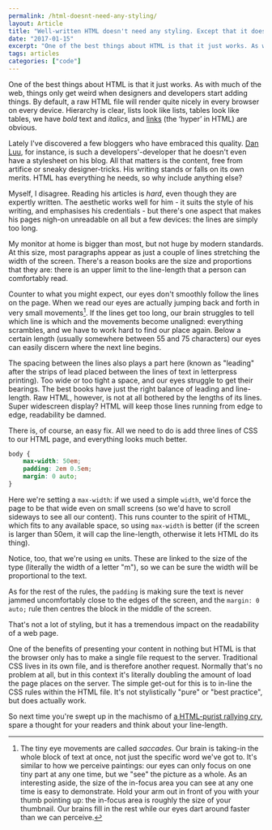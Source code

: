 ```yaml
---
permalink: /html-doesnt-need-any-styling/
layout: Article
title: "Well-written HTML doesn't need any styling. Except that it does."
date: "2017-01-15"
excerpt: "One of the best things about HTML is that it just works. As with much of the web, things only get weird when designers and developers start adding things."
tags: articles
categories: ["code"]
---
```


One of the best things about HTML is that it just works. As with much of the web, things only get weird when designers and developers start adding things. By default, a raw HTML file will render quite nicely in every browser on every device. Hierarchy is clear, lists look like lists, tables look like tables, we have _bold_ text and _italics_, and [links](#) (the ‘hyper’ in HTML) are obvious.

Lately I've discovered a few bloggers who have embraced this quality. [Dan Luu](http://danluu.com/), for instance, is such a developers'-developer that he doesn't even have a stylesheet on his blog. All that matters is the content, free from artifice or sneaky designer-tricks. His writing stands or falls on its own merits. HTML has everything he needs, so why include anything else?

Myself, I disagree. Reading his articles is _hard_, even though they are expertly written. The aesthetic works well for him - it suits the style of his writing, and emphasises his credentials - but there's one aspect that makes his pages nigh-on unreadable on all but a few devices: the lines are simply too long.

My monitor at home is bigger than most, but not huge by modern standards. At this size, most paragraphs appear as just a couple of lines stretching the width of the screen. There's a reason books are the size and proportions that they are: there is an upper limit to the line-length that a person can comfortably read.

Counter to what you might expect, our eyes don't smoothly follow the lines on the page. When we read our eyes are actually jumping back and forth in very small movements[^1]. If the lines get too long, our brain struggles to tell which line is which and the movements become unaligned: everything scrambles, and we have to work hard to find our place again. Below a certain length (usually somewhere between 55 and 75 characters) our eyes can easily discern where the next line begins.

The spacing between the lines also plays a part here (known as "leading" after the strips of lead placed between the lines of text in letterpress printing). Too wide or too tight a space, and our eyes struggle to get their bearings. The best books have just the right balance of leading and line-length. Raw HTML, however, is not at all bothered by the lengths of its lines. Super widescreen display? HTML will keep those lines running from edge to edge, readability be damned.

There is, of course, an easy fix. All we need to do is add three lines of CSS to our HTML page, and everything looks much better.

```css
body {
    max-width: 50em;
    padding: 2em 0.5em;
    margin: 0 auto;
}
```

Here we're setting a `max-width`: if we used a simple `width`, we'd force the page to be that wide even on small screens (so we'd have to scroll sideways to see all our content). This runs counter to the spirit of HTML, which fits to any available space, so using `max-width` is better (if the screen is larger than 50em, it will cap the line-length, otherwise it lets HTML do its thing).

Notice, too, that we're using `em` units. These are linked to the size of the type (literally the width of a letter "m"), so we can be sure the width will be proportional to the text.

As for the rest of the rules, the `padding` is making sure the text is never jammed uncomfortably close to the edges of the screen, and the `margin: 0 auto;` rule then centres the block in the middle of the screen.

That's not a lot of styling, but it has a tremendous impact on the readability of a web page.

One of the benefits of presenting your content in nothing but HTML is that the browser only has to make a single file request to the server. Traditional CSS lives in its own file, and is therefore another request. Normally that's no problem at all, but in this context it's literally doubling the amount of load the page places on the server. The simple get-out for this is to in-line the CSS rules within the HTML file. It's not stylistically "pure" or "best practice", but does actually work.

So next time you're swept up in the machismo of [a HTML-purist rallying cry](http://motherfuckingwebsite.com/), spare a thought for your readers and think about your line-length.

[^1]: The tiny eye movements are called _saccades_. Our brain is taking-in the whole block of text at once, not just the specific word we've got to. It's similar to how we perceive paintings: our eyes can only focus on one tiny part at any one time, but we "see" the picture as a whole. As an interesting aside, the size of the in-focus area you can see at any one time is easy to demonstrate. Hold your arm out in front of you with your thumb pointing up: the in-focus area is roughly the size of your thumbnail. Our brains fill in the rest while our eyes dart around faster than we can perceive.
